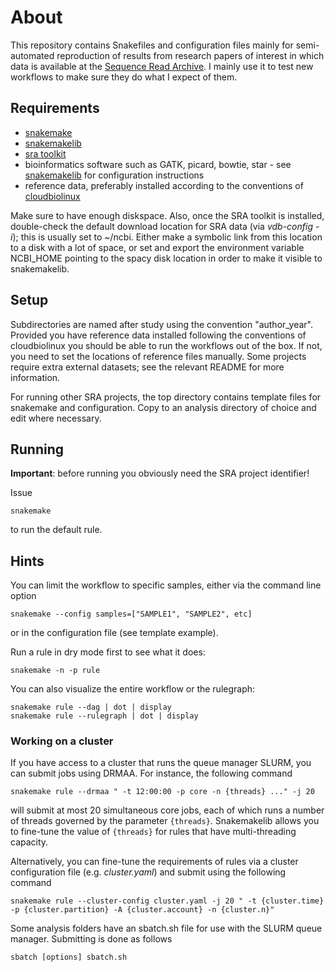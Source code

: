 # About #

This repository contains Snakefiles and configuration files mainly for
semi-automated reproduction of results from research papers of
interest in which data is available at the [Sequence Read Archive](http://www.ncbi.nlm.nih.gov/sra). I mainly use it to test new workflows to make sure they do what I expect of them.

## Requirements ##

- [snakemake](https://bitbucket.org/johanneskoester/snakemake/wiki/Home)
- [snakemakelib](https://github.com/percyfal/snakemakelib)
- [sra toolkit](http://www.ncbi.nlm.nih.gov/Traces/sra/?view=software)
- bioinformatics software such as GATK, picard, bowtie, star - see [snakemakelib](http://snakemakelib.readthedocs.org) for configuration instructions
- reference data, preferably installed according to the conventions of [cloudbiolinux](https://github.com/chapmanb/cloudbiolinux#biological-data)

Make sure to have enough diskspace. Also, once the SRA toolkit is
installed, double-check the default download location for SRA data
(via *vdb-config -i*); this is usually set to ~/ncbi. Either make a
symbolic link from this location to a disk with a lot of space, or set
and export the environment variable NCBI_HOME pointing to the spacy
disk location in order to make it visible to snakemakelib.

## Setup ##

Subdirectories are named after study using the convention
"author_year". Provided you have reference data installed following
the conventions of cloudbiolinux you should be able to run the
workflows out of the box. If not, you need to set the locations of
reference files manually. Some projects require extra external
datasets; see the relevant README for more information.

For running other SRA projects, the top directory contains template
files for snakemake and configuration. Copy to an analysis directory
of choice and edit where necessary.

## Running ##

**Important**: before running you obviously need the SRA project
identifier!

Issue

	snakemake

to run the default rule.

## Hints ##

You can limit the workflow to specific samples, either via the command line option

	snakemake --config samples=["SAMPLE1", "SAMPLE2", etc]

or in the configuration file (see template example).

Run a rule in dry mode first to see what it does:

	snakemake -n -p rule

You can also visualize the entire workflow or the rulegraph:

	snakemake rule --dag | dot | display
	snakemake rule --rulegraph | dot | display

### Working on a cluster ###

If you have access to a cluster that runs the queue manager SLURM, you
can submit jobs using DRMAA. For instance, the following command

	snakemake rule --drmaa " -t 12:00:00 -p core -n {threads} ..." -j 20

will submit at most 20 simultaneous core jobs, each of which runs a
number of threads governed by the parameter `{threads}`. Snakemakelib
allows you to fine-tune the value of `{threads}` for rules that have
multi-threading capacity.

Alternatively, you can fine-tune the requirements of rules via a cluster configuration file (e.g. *cluster.yaml*) and submit using the following command

	snakemake rule --cluster-config cluster.yaml -j 20 " -t {cluster.time} -p {cluster.partition} -A {cluster.account} -n {cluster.n}"

Some analysis folders have an sbatch.sh file for use with the SLURM
queue manager. Submitting is done as follows

	sbatch [options] sbatch.sh

